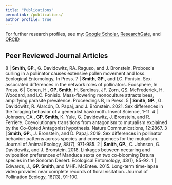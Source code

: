 ```yaml
---
title: "Publications"
permalink: /publications/
author_profile: true
---
```


For further research profiles, see my: [Google Scholar](https://scholar.google.com/citations?user=RlDWFDsAAAAJ), 
[ResearchGate](https://www.researchgate.net/profile/Taylor_Smith48), and [ORCID](https://orcid.org/0000-0002-6763-7204)


## Peer Reviewed Journal Articles

8 | **Smith, GP.**, G. Davidowitz, RA. Raguso, and J. Bronstein. Proboscis curling in a pollinator causes extensive pollen movement and loss. Ecological Entomology, In Press. 
7 | **Smith, GP.**, and LC. Ponisio. Sex-associated differences in the network roles of pollinators. Ecosphere, In Press.
6 | Cohen, H., **GP. Smith**, H. Sardinas, JF. Zorn, QS. McFrederick, H. Woodard, and LC. Ponisio. Mass-flowering monoculture attracts bees, amplifying parasite prevalence. Proceedings B, In Press. 
5 | **Smith, GP.**, G. Davidowitz, R. Alarcón, D. Papaj, and J. Bronstein. 2021. Sex differences in the foraging behavior of a generalist hawkmoth. Insect Science, 1-11. 
4 | Johnson, CA., **GP. Smith**, K. Yule, G. Davidowitz, J. Bronstein, and R. Ferrière. Coevolutionary transitions from antagonism to mutualism explained by the Co-Opted Antagonist hypothesis. Nature Communications, 12:2867. 
3 | **Smith, GP.**, J. Bronstein, and D. Papaj. 2019. Sex differences in pollinator behavior: patterns across species and consequences for the mutualism. Journal of Animal Ecology, 88(7), 971-985.
2 | **Smith, GP.**, C. Johnson, G. Davidowitz, and J. Bronstein. 2018. Linkages between nectaring and oviposition preferences of Manduca sexta on two co-blooming Datura species in the Sonoran Desert. Ecological Entomology, 43(1), 85-92. 
1 | Edwards, J., **GP. Smith**, and MHF. McEntee. 2015. Long-term time-lapse video provides near complete records of floral visitation. Journal of Pollination Ecology, 16(13), 91-100. 
